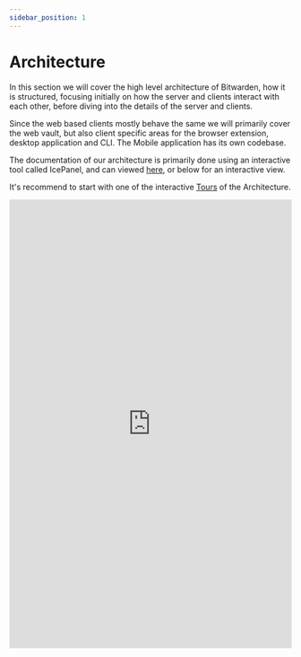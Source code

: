 ```yaml
---
sidebar_position: 1
---
```


# Architecture

In this section we will cover the high level architecture of Bitwarden, how it is structured,
focusing initially on how the server and clients interact with each other, before diving into the
details of the server and clients.

Since the web based clients mostly behave the same we will primarily cover the web vault, but also
client specific areas for the browser extension, desktop application and CLI. The Mobile application
has its own codebase.

The documentation of our architecture is primarily done using an interactive tool called IcePanel,
and can viewed [here](https://s.icepanel.io/ZcolpeB95vuenW/itdt), or below for an interactive view.

It's recommend to start with one of the interactive
[Tours](https://s.icepanel.io/niB2pYJoHiNmdG/nt3i) of the Architecture.

<iframe src="https://s.icepanel.io/niB2pYJoHiNmdG/nt3i" height="800px" width="100%" frameBorder="0" title="Bitwarden - Bitwarden Architecture"></iframe>
